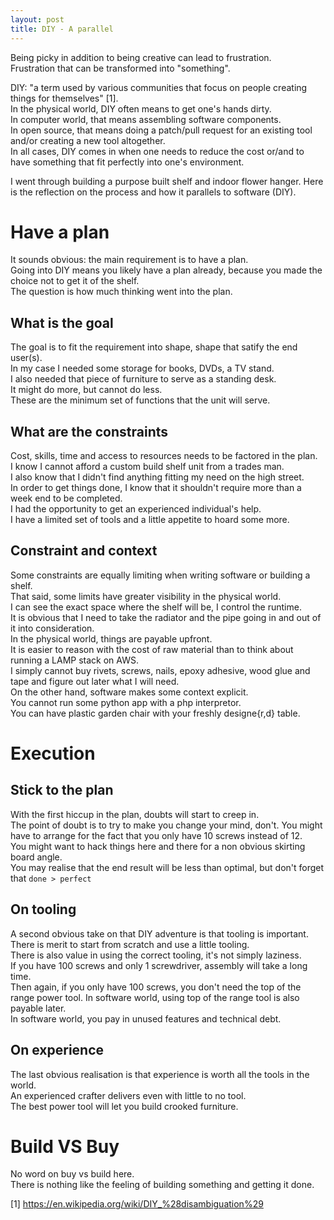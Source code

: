 ```yaml
---
layout: post
title: DIY - A parallel
---
```


Being picky in addition to being creative can lead to frustration.  
Frustration that can be transformed into "something".  

DIY: "a term used by various communities that focus on people creating things for themselves" [1].  
In the physical world, DIY often means to get one's hands dirty.  
In computer world, that means assembling software components.  
In open source, that means doing a patch/pull request for an existing tool and/or creating a new tool altogether.  
In all cases, DIY comes in when one needs to reduce the cost or/and to have something that fit perfectly into one's environment.  

I went through building a purpose built shelf and indoor flower hanger.
Here is the reflection on the process and how it parallels to software (DIY).

# Have a plan
It sounds obvious: the main requirement is to have a plan.  
Going into DIY means you likely have a plan already, because you made the choice not to get it of the shelf.  
The question is how much thinking went into the plan.  

## What is the goal
The goal is to fit the requirement into shape, shape that satify the end user(s).  
In my case I needed some storage for books, DVDs, a TV stand.  
I also needed that piece of furniture to serve as a standing desk.  
It might do more, but cannot do less.  
These are the minimum set of functions that the unit will serve.  

## What are the constraints
Cost, skills, time and access to resources needs to be factored in the plan.  
I know I cannot afford a custom build shelf unit from a trades man.  
I also know that I didn't find anything fitting my need on the high street.  
In order to get things done, I know that it shouldn't require more than a week end to be completed.  
I had the opportunity to get an experienced individual's help.  
I have a limited set of tools and a  little appetite to hoard some more.  

## Constraint and context
Some constraints are equally limiting when writing software or building a shelf.  
That said, some limits have greater visibility in the physical world.  
I can see the exact space where the shelf will be, I control the runtime.  
It is obvious that I need to take the radiator and the pipe going in and out of it into consideration.  
In the physical world, things are payable upfront.  
It is easier to reason with the cost of raw material than to think about running a LAMP stack on AWS.  
I simply cannot buy rivets, screws, nails, epoxy adhesive, wood glue and tape and figure out later what I will need.  
On the other hand, software makes some context explicit.  
You cannot run some python app with a php interpretor.  
You can have plastic garden chair with your freshly designe{r,d} table.  

# Execution
## Stick to the plan
With the first hiccup in the plan, doubts will start to creep in.  
The point of doubt is to try to make you change your mind, don't. 
You might have to arrange for the fact that you only have 10 screws instead of 12.  
You might want to hack things here and there for a non obvious skirting board angle.  
You may realise that the end result will be less than optimal, but don't forget that `done > perfect`  

## On tooling
A second obvious take on that DIY adventure is that tooling is important.  
There is merit to start from scratch and use a little tooling.  
There is also value in using the correct tooling, it's not simply laziness.  
If you have 100 screws and only 1 screwdriver, assembly will take a long time.  
Then again, if you only have 100 screws, you don't need the top of the range power tool. 
In software world, using top of the range tool is also payable later.  
In software world, you pay in unused features and technical debt.  

## On experience
The last obvious realisation is that experience is worth all the tools in the world.  
An experienced crafter delivers even with little to no tool.  
The best power tool will let you build crooked furniture.  

# Build VS Buy 
No word on buy vs build here.  
There is nothing like the feeling of building something and getting it done.  

[1] https://en.wikipedia.org/wiki/DIY_%28disambiguation%29
